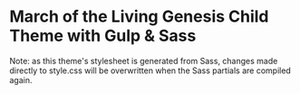 # March of the Living Genesis Child Theme with Gulp & Sass

Note: as this theme's stylesheet is generated from Sass, changes made directly to style.css will be overwritten when the Sass partials are compiled again.